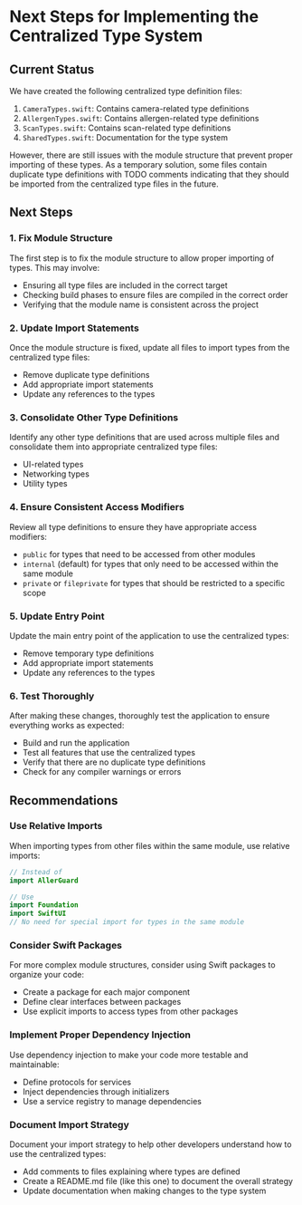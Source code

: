 # Next Steps for Implementing the Centralized Type System

## Current Status

We have created the following centralized type definition files:

1. `CameraTypes.swift`: Contains camera-related type definitions
2. `AllergenTypes.swift`: Contains allergen-related type definitions
3. `ScanTypes.swift`: Contains scan-related type definitions
4. `SharedTypes.swift`: Documentation for the type system

However, there are still issues with the module structure that prevent proper importing of these types. As a temporary solution, some files contain duplicate type definitions with TODO comments indicating that they should be imported from the centralized type files in the future.

## Next Steps

### 1. Fix Module Structure

The first step is to fix the module structure to allow proper importing of types. This may involve:

- Ensuring all type files are included in the correct target
- Checking build phases to ensure files are compiled in the correct order
- Verifying that the module name is consistent across the project

### 2. Update Import Statements

Once the module structure is fixed, update all files to import types from the centralized type files:

- Remove duplicate type definitions
- Add appropriate import statements
- Update any references to the types

### 3. Consolidate Other Type Definitions

Identify any other type definitions that are used across multiple files and consolidate them into appropriate centralized type files:

- UI-related types
- Networking types
- Utility types

### 4. Ensure Consistent Access Modifiers

Review all type definitions to ensure they have appropriate access modifiers:

- `public` for types that need to be accessed from other modules
- `internal` (default) for types that only need to be accessed within the same module
- `private` or `fileprivate` for types that should be restricted to a specific scope

### 5. Update Entry Point

Update the main entry point of the application to use the centralized types:

- Remove temporary type definitions
- Add appropriate import statements
- Update any references to the types

### 6. Test Thoroughly

After making these changes, thoroughly test the application to ensure everything works as expected:

- Build and run the application
- Test all features that use the centralized types
- Verify that there are no duplicate type definitions
- Check for any compiler warnings or errors

## Recommendations

### Use Relative Imports

When importing types from other files within the same module, use relative imports:

```swift
// Instead of
import AllerGuard

// Use
import Foundation
import SwiftUI
// No need for special import for types in the same module
```

### Consider Swift Packages

For more complex module structures, consider using Swift packages to organize your code:

- Create a package for each major component
- Define clear interfaces between packages
- Use explicit imports to access types from other packages

### Implement Proper Dependency Injection

Use dependency injection to make your code more testable and maintainable:

- Define protocols for services
- Inject dependencies through initializers
- Use a service registry to manage dependencies

### Document Import Strategy

Document your import strategy to help other developers understand how to use the centralized types:

- Add comments to files explaining where types are defined
- Create a README.md file (like this one) to document the overall strategy
- Update documentation when making changes to the type system 